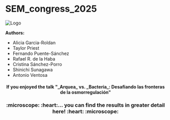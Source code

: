 # SEM_congress_2025

![Logo](https://github.com/user-attachments/assets/884d537b-bedf-4c5d-9357-0bf45a69ca33) 

**Authors:**
  + Alicia Garcia-Roldan 
  + Taylor Priest
  + Fernando Puente-Sánchez
  + Rafael R. de la Haba
  + Cristina Sánchez-Porro
  + Shinichi Sunagawa
  + Antonio Ventosa


<div align="center">
  <h4>If you enjoyed the talk "_Arquea_ vs. _Bacteria_: Desafiando las fronteras de la osmorregulación" </h4>
</div>

<div align="center">
  <h3> :microscope: :heart:... you can find the results in greater detail here! :heart: :microscope:</h3>
</div>

